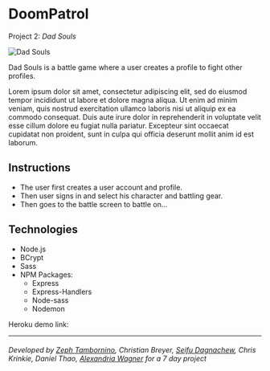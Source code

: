 # DoomPatrol #
Project 2: *Dad Souls*

![Dad Souls](/public/assets/images/game_Screen.png)

Dad Souls is a battle game where a user creates a profile to fight other profiles. 

Lorem ipsum dolor sit amet, consectetur adipiscing elit, sed do eiusmod tempor incididunt ut labore et dolore magna aliqua. Ut enim ad minim veniam, quis nostrud exercitation ullamco laboris nisi ut aliquip ex ea commodo consequat. Duis aute irure dolor in reprehenderit in voluptate velit esse cillum dolore eu fugiat nulla pariatur. Excepteur sint occaecat cupidatat non proident, sunt in culpa qui officia deserunt mollit anim id est laborum.

## Instructions
* The user first creates a user account and profile. 
* Then user signs in and select his character and battling gear.
* Then goes to the battle screen to battle on...

## Technologies
* Node.js
* BCrypt
* Sass
* NPM Packages:
    * Express
    * Express-Handlers
    * Node-sass
    * Nodemon


Heroku demo link: 

-----
###### Developed by [Zeph Tambornino](https://zefraine.github.io/My-Porfolio/), Christian Breyer, [Seifu Dagnachew](https://dagnachew.github.io/Responsive-Portfolio/), Chris Krinkie, Daniel Thao, [Alexandria Wagner](https://alexandriamw.github.io/Responsive-Portfolio/) for a 7 day project ######
